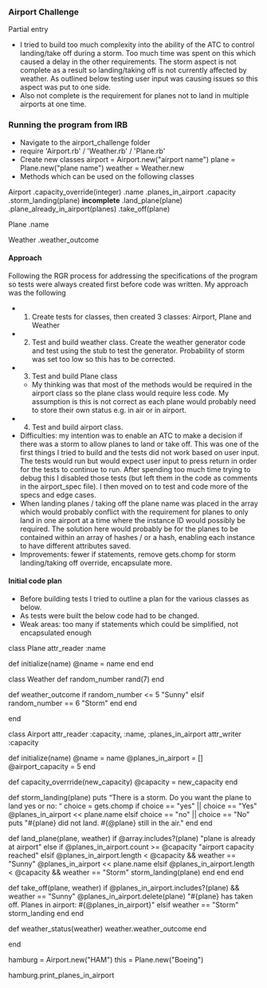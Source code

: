 ### Airport Challenge ###
Partial entry
- I tried to build too much complexity into the ability of the ATC to control landing/take off during a storm.  Too much time was spent on this which caused a delay in the other requirements.  The storm aspect is not complete as a result so landing/taking off is not currently affected by weather.  As outlined below testing user input was causing issues so this aspect was put to one side.
- Also not complete is the requirement for planes not to land in multiple airports at one time.  

### Running the program from IRB
- Navigate to the airport_challenge folder
- require 'Airport.rb' / 'Weather.rb' / 'Plane.rb'
- Create new classes
    airport = Airport.new("airport name")
    plane = Plane.new("plane name")
    weather = Weather.new
- Methods which can be used on the following classes

Airport
.capacity_override(integer)
.name
.planes_in_airport
.capacity
.storm_landing(plane) **incomplete**
.land_plane(plane)
.plane_already_in_airport(planes)
.take_off(plane)

Plane
.name

Weather
.weather_outcome

#### Approach
Following the RGR process for addressing the specifications of the program so tests were always created first before code was written.  My approach was the following  

- 1. Create tests for classes, then created 3 classes: Airport, Plane and Weather
- 2. Test and build weather class.  Create the weather generator code and test  using the stub to test the generator.  Probability of storm was set too low so this has to be corrected.
- 3. Test and build Plane class
  - My thinking was that most of the methods would be required in the airport class so the plane class would require less code. My assumption is this is not correct as each plane would probably need to store their own status e.g. in air or in airport.
-  4. Test and build airport class.  
  - Difficulties: my intention was to enable an ATC to make a decision if there was a storm to allow planes to land or take off.  This was one of the first things I tried to build and the tests did not work based on user input.  The tests would run but would expect user input to press return in order for the tests to continue to run.  After spending too much time trying to debug this I disabled those tests (but left them in the code as comments in the airport_spec file).  I then moved on to test and code more of the specs and edge cases.  
  - When landing planes / taking off the plane name was placed in the array which would probably conflict with the requirement for planes to only land in one airport at a time where the instance ID would possibly be required.  The solution here would probably be for the planes to be contained within an array of hashes / or a hash, enabling each instance to have different attributes saved.    
  - Improvements: fewer if statements, remove gets.chomp for storm landing/taking off override, encapsulate more.  

#### Initial code plan
- Before building tests I tried to outline a plan for the various classes as below.  
- As tests were built the below code had to be changed.
- Weak areas: too many if statements which could be simplified, not encapsulated enough

class Plane
  attr_reader :name

  def initialize(name)
    @name = name
  end
end

class Weather
  def random_number
    rand(7)
  end

  def weather_outcome
    if random_number <= 5
      "Sunny"
    elsif random_number == 6
      "Storm"
    end
  end

end

class Airport
  attr_reader :capacity, :name, :planes_in_airport
  attr_writer :capacity

  def initialize(name)
    @name = name
    @planes_in_airport = []
    @airport_capacity = 5
  end

  def capacity_overrride(new_capacity)
    @capacity = new_capacity
  end

  def storm_landing(plane)
    puts “There is a storm. Do you want the plane to land yes or no: “
    choice = gets.chomp
    if choice == "yes" || choice == "Yes"
      @planes_in_airport << plane.name
    elsif choice == "no" || choice == "No"
      puts "#{plane} did not land. #{@plane} still in the air."
    end
  end

  def land_plane(plane, weather)
    if @array.includes?(plane)
      "plane is already at airport"
    else
      if @planes_in_airport.count >= @capacity
        "airport capacity reached"
      elsif @planes_in_airport.length < @capacity && weather == "Sunny"
        @planes_in_airport << plane.name
      elsif @planes_in_airport.length < @capacity && weather ==     "Storm"
        storm_landing(plane)
      end
    end
  end

  def take_off(plane, weather)
    if @planes_in_airport.includes?(plane) && weather == "Sunny"
      @planes_in_airport.delete(plane)
      "#{plane} has taken off.  Planes in airport: #{@planes_in_airport}"
    elsif weather == "Storm"
      storm_landing
    end
  end

 def weather_status(weather)
   weather.weather_outcome
 end

end

hamburg = Airport.new("HAM")
this = Plane.new("Boeing")

hamburg.print_planes_in_airport
